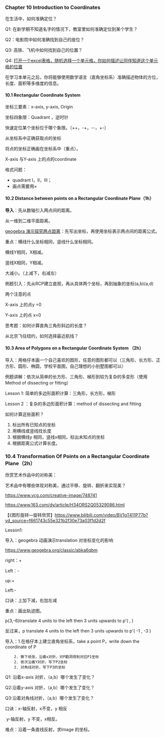### Chapter 10 Introduction to Coordinates

在生活中，如何准确定位？

Q1: 在新学期不知道名字的情况下，教室里如何准确定位到某个学生？

Q2：电影院中如何准确找到自己的座位？

Q3: 高铁、飞机中如何找到自己的位置？

Q4: [打开一个excel表格，随机选择一个单元格，你如何描述让同伴知道这个单元格的位置](https://powacademy-my.sharepoint.com/:x:/g/personal/wade_wei_asjnu_com/EaXTXLIxVgRFon138yH4omAB1iQvQJgFCiAlb4vmnd1bHg?e=rNEqaU)

在学习本单元之后，你将能够使用数学语言（直角坐标系）准确描述物体的方位，长度、面积等多维度的信息。

#### 10.1 Rectangular Coordinate System

坐标三要素：x-axis, y-axis, Origin

坐标四象限：Quadrant ，逆时针

快速定位某个坐标位于哪个象限。（++，-+，--，+-）

从坐标系中正确获取点的坐标

将点的坐标正确画在坐标系中（重点）。

X-axis 与Y-axis 上的点的coordinate

格式问题：

- quadrant I，II，III；
- 画点需要用×





#### 10.2 Distance between points on a Rectangular Coordinate Plane（1h）

**导入**：先从数轴引入两点间的距离。

从一维到二维平面距离。

[geogebra 演示探究两点距离](https://www.geogebra.org/m/e5aucu4p)：先写出坐标，再使用坐标表示两点间的距离公式。

重点：横线什么坐标相同，竖线什么坐标相同。

横线Y相同，X相减。

竖线X相同，Y相减。

大减小。（上减下，右减左）

例题引入：先从RCP建立直观，再从具体两个坐标，再到抽象的坐标(a,b)(a,d)

两个注意的点

X-axis 上的点y =0

Y-axis 上的点 x=0

思考题：如何计算直角三角形斜边的长度？

从北京飞往纽约，如何选择最近航线？









#### 10.3 Area of Polygons on a Rectangular Coordinate System （2h）

导入：用格仔本画一个自己喜欢的图形，任意的图形都可以（三角形、长方形、正方形、圆形、椭圆，学校平面图，自己理想的小别墅图都可以）



例题讲解：依次从简单的长方形、三角形、梯形到较为复杂的多变形（使用Method of dissecting or fitting）

Lesson 1: 简单的多边形面积计算：三角形，长方形，梯形

Lesson 2 ：复杂的多边形面积计算：method of dissecting and fitting

如何计算这些面积？

1. 标出所有已知点的坐标
2. 用横线或竖线找长度
3. 根据横线y 相同，竖线x相同，标出未知点的坐标
4. 根据距离公式计算长度。



### 10.4 Transformation Of Points on a Rectangular Coordinate Plane（2h）



欣赏艺术作品中的对称美：

艺术品中有哪些体现对称美，通过平移、旋转、翻折来实现美？

https://www.vcg.com/creative-image/748741

https://www.163.com/dy/article/H34ORS2Q05329086.html

【《图形旋转—旋转欣赏】https://www.bilibili.com/video/BV1gT411P77b?vd_source=f661743c55e321b2f30e73a03f1d2d2f

Lesson1:

导入：geogebra 动画演示translation 对坐标变化的影响

https://www.geogebra.org/classic/abka6qbm

right：+

Left：-

up:+

Left:-

口诀：上加下减，右加左减

重点：画出轨迹图。

p(3,-6)translate 4 units to the left then 3 units upwards to p'(      ,      )

反过来，p translate 4 units to the left then 3 units upwards to p'(    -1  ,   -3   )



导入：1.在格仔本上建立直角坐标系，take a point P，write down the coordinate of P

		2. 撕下纸张，沿着x对折，对P戳洞得到对应P1坐标
		2. 依次沿着Y对折，写下P2坐标
		2. 对角线对折，写下P3的坐标

Q1: 沿着x-axis 对折，（a,b）哪个发生了变化？

Q2:沿着y-axis 对折，（a,b）哪个发生了变化？

Q3:沿着对角线对折，（a,b）哪个发生了变化？

口诀：x-轴反射，x不变，y 相反

​	y-轴反射，y 不变，x相反。

难点：沿着一条直线反射，求Image 的坐标。

